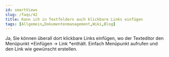 ```yaml
---
id: smartViews
slug: /faqs/42
title: Kann ich in Textfeldern auch klickbare Links einfügen
tags: [Allgemein,Dokumentenmanagement,Wiki,Blog]
---
```

Ja, Sie können überall dort klickbare Links einfügen, wo der Texteditor den Menüpunkt *Einfügen -> Link *enthält. Einfach Menüpunkt aufrufen und den Link wie gewünscht erstellen. 